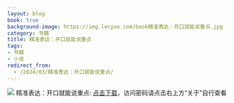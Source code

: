 ```yaml
---
layout: blog
book: true
background-image: https://img.locyoo.com/book精准表达：开口就能说重点.jpg
category: 书籍
title: 精准表达：开口就能说重点
tags:
- 书籍
- 小说
redirect_from:
  - /2024/03/精准表达：开口就能说重点/
---
```

![](https://img.locyoo.com/book精准表达：开口就能说重点.jpg)
精准表达：开口就能说重点: <a name = "ref1" href="https://url18.ctfile.com/f/50983618-1269466147-7272b0?p=3619">点击下载</a>，访问密码请点击右上方“关于”自行查看